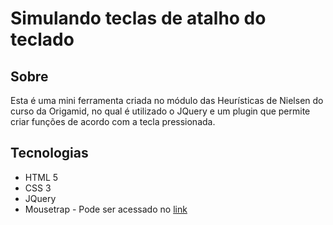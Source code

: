 # Simulando teclas de atalho do teclado

## Sobre
Esta é uma mini ferramenta criada no módulo das Heurísticas de Nielsen do curso da Origamid, no qual é utilizado o JQuery e um plugin que permite criar funções de acordo com a tecla pressionada.

## Tecnologias
  * HTML 5
  * CSS 3
  * JQuery
  * Mousetrap - Pode ser acessado no [link](https://craig.is/killing/mice)
